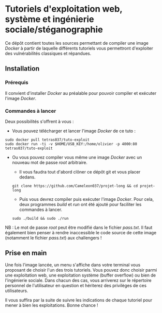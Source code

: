 # Tutoriels d'exploitation web, système et ingénierie sociale/stéganographie

Ce dépôt contient toutes les sources permettant de compiler une image *Docker* à partir de laquelle différents tutoriels vous permettront d'exploiter des vulnérabilités classiques et répandues.


## Installation

### Prérequis

Il convient d'installer *Docker* au préalable pour pouvoir compiler et exécuter l'image *Docker*.

### Commandes à lancer

Deux possibilités s'offrent à vous :

* Vous pouvez télécharger et lancer l'image *Docker* de ce tuto :

```
sudo docker pull tetras037/tuto-exploit
sudo docker run -ti -v $HOME/USB_KEY:/home/olivier -p 4000:80 tetras037/tuto-exploit
```


* Ou vous pouvez compiler vous même une image *Docker* avec un nouveau mot de passe *root* arbitraire.
	
	* Il vous faudra tout d'abord clôner ce dépôt git et vous placer dedans.

	```
	git clone https://github.com/Cameleon037/projet-long && cd projet-long
	```
	* Puis vous devrez compiler puis exécuter l'image *Docker*. Pour cela, deux programmes *build* et *run* ont été ajouté pour faciliter les commandes à lancer. 
	
	```
	sudo ./build && sudo ./run
	```

NB : Le mot de passe *root* peut être modifié dans le fichier *pass.txt*. Il faut également bien penser à rendre inaccessible le code source de cette image (notamment le fichier *pass.txt*) aux challengers !

## Prise en main

Une fois l'image lancée, un menu s'affiche dans votre terminal vous proposant de choisir l'un des trois tutoriels. Vous pouvez donc choisir parmi une exploitation web, une exploitation système (buffer overflow) ou bien de l'ingénierie sociale. Dans chacun des cas, vous arriverez sur le répertoire personnel de l'utilisateur en question et hériterez des privilèges de ces utilisateurs. 

Il vous suffira par la suite de suivre les indications de chaque tutoriel pour mener à bien les exploitations. Bonne chance !